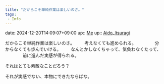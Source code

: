 ```yaml
---
title: "だからこそ単純作業は楽しいのさ。"
tags:
 - Info
---
```


date: 2024-12-20T14:09:07+09:00
up:: [Me](../Bar/Novel/Chaos/Me.md)
up:: [Aido_Itsuragi](../Bar/Novel/Nacaria/Aido_Itsuragi.md)

だからこそ単純作業は楽しいのさ。
　　考えなくても進められる。
　　　　分からなくても歩んでいける。
　　なんとかしなくちゃって、気負わなくたって、
　　　　前に進んだ実感が得られる。

それはとても素敵なことだろう？

それが実感でない、本物にできたならばな。